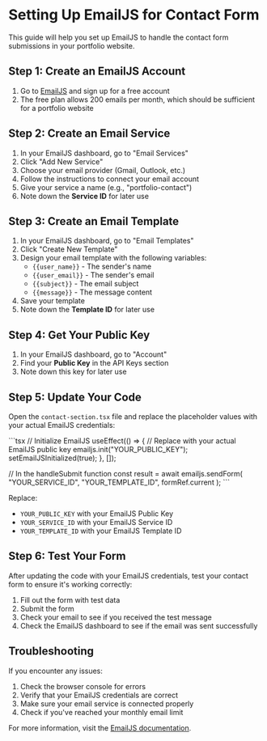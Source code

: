# Setting Up EmailJS for Contact Form

This guide will help you set up EmailJS to handle the contact form submissions in your portfolio website.

## Step 1: Create an EmailJS Account

1. Go to [EmailJS](https://www.emailjs.com/) and sign up for a free account
2. The free plan allows 200 emails per month, which should be sufficient for a portfolio website

## Step 2: Create an Email Service

1. In your EmailJS dashboard, go to "Email Services"
2. Click "Add New Service"
3. Choose your email provider (Gmail, Outlook, etc.)
4. Follow the instructions to connect your email account
5. Give your service a name (e.g., "portfolio-contact")
6. Note down the **Service ID** for later use

## Step 3: Create an Email Template

1. In your EmailJS dashboard, go to "Email Templates"
2. Click "Create New Template"
3. Design your email template with the following variables:
   - `{{user_name}}` - The sender's name
   - `{{user_email}}` - The sender's email
   - `{{subject}}` - The email subject
   - `{{message}}` - The message content
4. Save your template
5. Note down the **Template ID** for later use

## Step 4: Get Your Public Key

1. In your EmailJS dashboard, go to "Account"
2. Find your **Public Key** in the API Keys section
3. Note down this key for later use

## Step 5: Update Your Code

Open the `contact-section.tsx` file and replace the placeholder values with your actual EmailJS credentials:

\`\`\`tsx
// Initialize EmailJS
useEffect(() => {
  // Replace with your actual EmailJS public key
  emailjs.init("YOUR_PUBLIC_KEY");
  setEmailJSInitialized(true);
}, []);

// In the handleSubmit function
const result = await emailjs.sendForm(
  "YOUR_SERVICE_ID", 
  "YOUR_TEMPLATE_ID", 
  formRef.current
);
\`\`\`

Replace:
- `YOUR_PUBLIC_KEY` with your EmailJS Public Key
- `YOUR_SERVICE_ID` with your EmailJS Service ID
- `YOUR_TEMPLATE_ID` with your EmailJS Template ID

## Step 6: Test Your Form

After updating the code with your EmailJS credentials, test your contact form to ensure it's working correctly:

1. Fill out the form with test data
2. Submit the form
3. Check your email to see if you received the test message
4. Check the EmailJS dashboard to see if the email was sent successfully

## Troubleshooting

If you encounter any issues:

1. Check the browser console for errors
2. Verify that your EmailJS credentials are correct
3. Make sure your email service is connected properly
4. Check if you've reached your monthly email limit

For more information, visit the [EmailJS documentation](https://www.emailjs.com/docs/).
